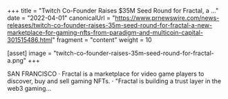 +++
title = "Twitch Co-Founder Raises $35M Seed Round for Fractal, a ..."
date = "2022-04-01"
canonicalUrl = "https://www.prnewswire.com/news-releases/twitch-co-founder-raises-35m-seed-round-for-fractal-a-new-marketplace-for-gaming-nfts-from-paradigm-and-multicoin-capital-301515486.html"
fragment = "content"
weight = 10

[asset]
    image = "twitch-co-founder-raises-35m-seed-round-for-fractal-a.png"
+++

SAN FRANCISCO · Fractal is a marketplace for video game players to 
discover, buy and sell gaming NFTs. · "Fractal is building a trust layer in 
the web3 gaming...

